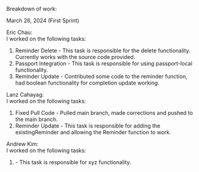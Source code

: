 Breakdown of work:

March 26, 2024 (First Sprint)

Eric Chau:
</br>
I worked on the following tasks:
1. Reminder Delete - This task is responsible for the delete functionality. Currently works with the source code provided. 
2. Passport Integration - This task is responsible for using passport-local functionality.
3. Reminder Update - Contributed some code to the reminder function, had boolean functionality for completion update working.

Lanz Cahayag:
</br>
I worked on the following tasks:
1. Fixed Pull Code - Pulled main branch, made corrections and pushed to the main branch.
2. Reminder Update - This task is responsible for adding the existingReminder and allowing the Reminder function to work. 


Andrew Kim:
</br>
I worked on the following tasks:
1. <Insert Some Task Here> - This task is responsible for xyz functionality.


